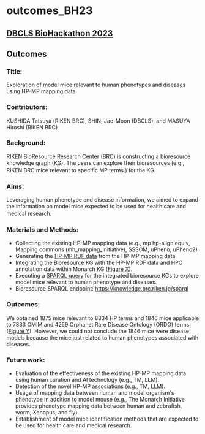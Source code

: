 # outcomes_BH23

## [DBCLS BioHackathon 2023](https://2023.biohackathon.org/)  


## Outcomes 
### Title: 
Exploration of model mice relevant to human phenotypes and diseases using HP-MP mapping data  
  
### Contributors: 
KUSHIDA Tatsuya (RIKEN BRC), SHIN, Jae-Moon (DBCLS), and MASUYA Hiroshi (RIKEN BRC)   
  
### Background:
RIKEN BioResource Research Center (BRC) is constructing a bioresource knowledge graph (KG). The users can explore their bioresources (e.g., RIKEN BRC mice relevant to specific MP terms.) for the KG. 　
  
### Aims: 
Leveraging human phenotype and disease information, we aimed to expand the information on model mice expected to be used for health care and medical research.　　　 
  
### Materials and Methods:  
  - Collecting the existing HP-MP mapping data (e.g., mp hp-align equiv, Mapping commons (mh_mapping_initiative), SSSOM, uPheno, uPheno2)
  - Generating the [HP-MP RDF data](https://github.com/kushidat/outcomes_BH23/blob/main/Data/hp_mp_mapping.ttl) from the HP-MP mapping data.
  - Integrating the Bioresource KG with the HP-MP RDF data and HPO annotation data within Monarch KG ([Figure X](https://github.com/kushidat/outcomes_BH23/blob/main/Figure/FigureX.png)).
  - Executing a [SPARQL query](https://github.com/kushidat/outcomes_BH23/blob/main/QueryExample/bh23_sparal_querty_example01.txt) for the integrated bioresource KGs to explore model mice relevant to human phenotype and diseases.
  - Bioresource SPARQL endpoint: https://knowledge.brc.riken.jp/sparql 
  
### Outcomes:  
We obtained 1875 mice relevant to 8834 HP terms and 1846 mice applicable to 7833 OMIM and 4259 Orphanet Rare Disease Ontology (ORDO) terms ([Figure Y](https://github.com/kushidat/outcomes_BH23/blob/main/Figure/FigureY.png)). However, we could not conclude the 1846 mice were disease models because the mice just related to human phenotypes associated with diseases.  
  
### Future work:  
  - Evaluation of the effectiveness of the existing HP-MP mapping data using human curation and AI technology  (e.g., TM, LLM).
  - Detection of the novel HP-MP associations (e.g., TM, LLM).
  - Usage of mapping data between human and model organism's phenotype in addition to model mouse (e.g., The Monarch Initiative provides phenotype mapping data between human and zebrafish, worm, Xenopus, and fly).
  - Establishment of model mice identification methods that are expected to be used for health care and medical research.

  
